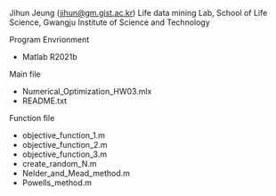 Jihun Jeung (jihun@gm.gist.ac.kr)
Life data mining Lab, School of Life Science, Gwangju Institute of Science and Technology

Program Envrionment
- Matlab R2021b

Main file
- Numerical_Optimization_HW03.mlx
- README.txt

Function file
- objective_function_1.m
- objective_function_2.m
- objective_function_3.m
- create_random_N.m
- Nelder_and_Mead_method.m
- Powells_method.m
